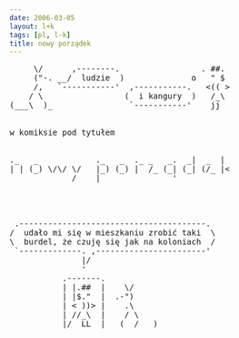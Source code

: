 ```yaml
---
date: 2006-03-05
layout: l+k
tags: [pl, l-k]
title: nowy porządek
---
```


<pre class='l-k'>
     \/      ,--------.                 . ##. 
     ("-. __/  ludzie  )              o   " $ 
     /,   `-----------'  ,-----------.   <(( >
    / \                 (  i kangury  )   /_\ 
(___\  )_                `-----------'    jj  


w komiksie pod tytułem


._   _            ._   _  ._ _   _.  _|  _  | 
| | (_) \/\/ \/   |_) (_) |  /_ (_| (_| (/_ |<
             /    |               '           




 .---------------------------------------. 
/  udało mi się w mieszkaniu zrobić taki  \
\  burdel, że czuję się jak na koloniach  /
 `-------------. ,-----------------------' 
               |/                          
               '                           
           .-------.                       
           | |.##  |    \/                 
           | |$."  |  .-")                 
           | < ))> |    .\                 
           | //_\  |    / \                
           |/  LL  |  _(  /___)            
</pre>
